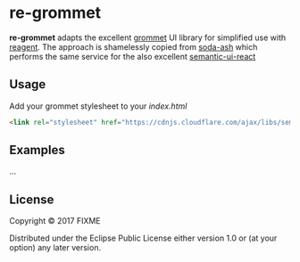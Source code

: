 # re-grommet

__re-grommet__ adapts the excellent [grommet](https://grommet.github.io) UI library for 
simplified use with [reagent](https://github.com/reagent-project/reagent).  The approach is shamelessly copied
 from [soda-ash](https://github.com/gadfly361/soda-ash) which performs the same service 
 for the also excellent [semantic-ui-react](http://react.semantic-ui.com/introduction)



## Usage

Add your grommet stylesheet to your _index.html_
```html
<link rel="stylesheet" href="https://cdnjs.cloudflare.com/ajax/libs/semantic-ui/2.2.2/semantic.min.css">
```


## Examples

...



## License

Copyright © 2017 FIXME

Distributed under the Eclipse Public License either version 1.0 or (at
your option) any later version.
